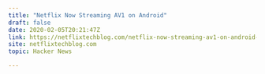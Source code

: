 ```yaml
---
title: "Netflix Now Streaming AV1 on Android"
draft: false
date: 2020-02-05T20:21:47Z
link: https://netflixtechblog.com/netflix-now-streaming-av1-on-android-d5264a515202?utm_medium=RSS&utm_source=hune
site: netflixtechblog.com
topic: Hacker News  

---
```


